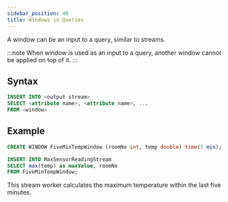 ```yaml
---
sidebar_position: 40
title: Windows in Queries
---
```


A window can be an input to a query, similar to streams.

:::note
When window is used as an input to a query, another window cannot be applied on top of it.
:::

## Syntax

```sql
INSERT INTO <output stream>
SELECT <attribute name>, <attribute name>, ...
FROM <window>
```

## Example

```sql
CREATE WINDOW FiveMinTempWindow (roomNo int, temp double) time(5 min);

INSERT INTO MaxSensorReadingStream
SELECT max(temp) as maxValue, roomNo
FROM FiveMinTempWindow;
```

This stream worker calculates the maximum temperature within the last five minutes.
